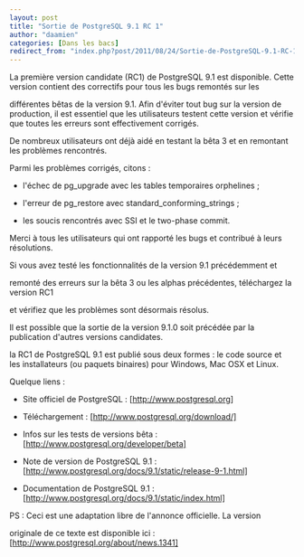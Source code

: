 ```yaml
---
layout: post
title: "Sortie de PostgreSQL 9.1 RC 1"
author: "daamien"
categories: [Dans les bacs]
redirect_from: "index.php?post/2011/08/24/Sortie-de-PostgreSQL-9.1-RC-1"
---
```





<!--more-->


La première version candidate (RC1) de PostgreSQL 9.1 est disponible. Cette version contient des correctifs pour tous les bugs remontés sur les

différentes bêtas de la version 9.1. Afin d'éviter tout bug sur la version de production, il est essentiel que les utilisateurs testent cette version et vérifie que toutes les erreurs sont effectivement corrigés.



De nombreux utilisateurs ont déjà aidé en testant la bêta 3 et en remontant les problèmes rencontrés. 



Parmi les problèmes corrigés, citons :

* l'échec de pg_upgrade avec les tables temporaires orphelines ;

* l'erreur de pg_restore avec standard_conforming_strings ;

* les soucis rencontrés avec SSI et le two-phase commit.



Merci à tous les utilisateurs qui ont rapporté les bugs et contribué à leurs résolutions.



Si vous avez testé les fonctionnalités de la version 9.1 précédemment et 

remonté des erreurs sur la bêta 3 ou les alphas précédentes, téléchargez la version RC1

et vérifiez que les problèmes sont désormais résolus.

Il est possible que la sortie de la version 9.1.0 soit précédée par la publication d'autres versions candidates.



la RC1 de PostgreSQL 9.1 est publié sous deux formes : le code source et les installateurs (ou paquets binaires) pour Windows, Mac OSX et Linux.



Quelque liens :



* Site officiel de PostgreSQL : [http://www.postgresql.org]

* Téléchargement : [http://www.postgresql.org/download/]

* Infos sur les tests de versions bêta : [http://www.postgresql.org/developer/beta]

* Note de version de PostgreSQL 9.1 : [http://www.postgresql.org/docs/9.1/static/release-9-1.html]

* Documentation de PostgreSQL 9.1 : [http://www.postgresql.org/docs/9.1/static/index.html]



PS : Ceci est une adaptation libre de l'annonce officielle. La version

originale de ce texte est disponible ici : [http://www.postgresql.org/about/news.1341]